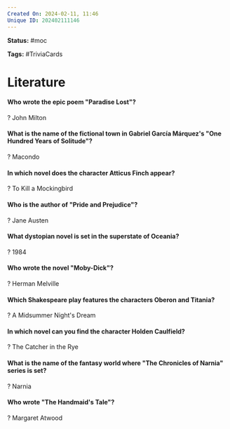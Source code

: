 ```yaml
---
Created On: 2024-02-11, 11:46
Unique ID: 202402111146
---
```

**Status:** #moc 

**Tags:** #TriviaCards 

# Literature


#### Who wrote the epic poem "Paradise Lost"?
?
John Milton
<!--SR:!2024-03-07,8,190-->


#### What is the name of the fictional town in Gabriel García Márquez's "One Hundred Years of Solitude"?
?
Macondo
<!--SR:!2024-06-06,72,210-->


#### In which novel does the character Atticus Finch appear?
?
To Kill a Mockingbird
<!--SR:!2024-07-28,122,270-->


#### Who is the author of "Pride and Prejudice"?
?
Jane Austen
<!--SR:!2024-04-21,53,290-->


#### What dystopian novel is set in the superstate of Oceania?
?
1984
<!--SR:!2024-07-23,102,230-->


#### Who wrote the novel "Moby-Dick"?
?
Herman Melville
<!--SR:!2024-04-04,26,190-->


#### Which Shakespeare play features the characters Oberon and Titania?
?
A Midsummer Night's Dream
<!--SR:!2024-07-25,1,250-->


#### In which novel can you find the character Holden Caulfield?
?
The Catcher in the Rye
<!--SR:!2024-04-02,34,250-->


#### What is the name of the fantasy world where "The Chronicles of Narnia" series is set?
?
Narnia
<!--SR:!2024-04-22,54,290-->


#### Who wrote "The Handmaid's Tale"?
?
Margaret Atwood
<!--SR:!2024-07-25,1,170-->
